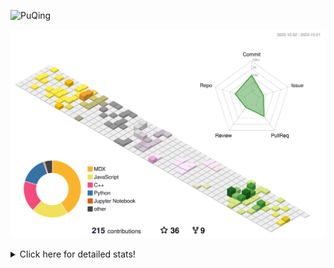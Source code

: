 ![PuQing](https://user-images.githubusercontent.com/27223114/171565019-9a56fae6-b08b-421f-99db-7e830da42371.png)

![](./profile-3d-contrib/profile-season-animate.svg)

<details>
<summary>Click here for detailed stats!</summary>

<!--START_SECTION:waka-->
![Lines of code](https://img.shields.io/badge/From%20Hello%20World%20I%27ve%20Written-798.0%20thousand%20lines%20of%20code-blue)

**🐱 My GitHub Data** 

> 📦 257.7 kB Used in GitHub's Storage 
 > 
> 🏆 169 Contributions in the Year 2023
 > 
> 🚫 Not Opted to Hire
 > 
> 📜 32 Public Repositories 
 > 
> 🔑 27 Private Repositories 
 > 
**I'm an Early 🐤** 

```text
🌞 Morning                411 commits         ████░░░░░░░░░░░░░░░░░░░░░   14.09 % 
🌆 Daytime                1439 commits        ████████████░░░░░░░░░░░░░   49.35 % 
🌃 Evening                267 commits         ██░░░░░░░░░░░░░░░░░░░░░░░   09.16 % 
🌙 Night                  799 commits         ███████░░░░░░░░░░░░░░░░░░   27.40 % 
```


📊 **This Week I Spent My Time On** 

```text
💬 Programming Languages: 
Bash                     1 hr 12 mins        █████████░░░░░░░░░░░░░░░░   35.61 % 
C++                      51 mins             ██████░░░░░░░░░░░░░░░░░░░   24.97 % 
Python                   31 mins             ████░░░░░░░░░░░░░░░░░░░░░   15.38 % 
YAML                     25 mins             ███░░░░░░░░░░░░░░░░░░░░░░   12.62 % 
Docker                   20 mins             ███░░░░░░░░░░░░░░░░░░░░░░   10.12 % 

🔥 Editors: 
VS Code                  3 hrs 24 mins       █████████████████████████   100.00 % 

💻 Operating System: 
WSL                      2 hrs 57 mins       ██████████████████████░░░   86.40 % 
Linux                    27 mins             ███░░░░░░░░░░░░░░░░░░░░░░   13.60 % 
```


<!--END_SECTION:waka-->
</details>
